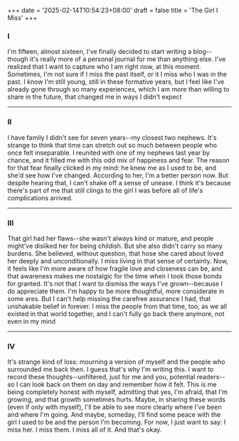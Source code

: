 +++
date = '2025-02-14T10:54:23+08:00'
draft = false
title = 'The Girl I Miss'
+++
### I
I'm fifteen, almost sixteen, I've finally decided to start writing a blog--though it's really more of a personal journal for me than anything else. I've realized that I want to capture who I am right now, at this moment. Sometimes, I'm not sure if I miss the past itself, or it I miss who I was in the past. 
I know I'm still young, still in these formative years, but I feel like I've already gone through so many experiences, which I am more than willing to share in the future, that changed me in ways I didn't expect

--- 

### II
I have family I didn't see for seven years--my closest two nephews. It's strange to think that time can stretch out so much between people who once felt inseparable. I reunited with one of my nephews last year by chance, and it filled me with this odd mix of happiness and fear. 
The reason for that fear finally clicked in my mind: he knew me as I used to be, and she'd see how I've changed. According to her, I'm a better person now. But despite hearing that, I can't shake off a sense of unease. I think it's because there's part of me that still clings to the girl I was before all of life's complications arrived.

--- 

### III
That girl had her flaws--she wasn't always kind or mature, and people might've disliked her for being childish. But she also didn't carry so many burdens. She believed, without question, that hose she cared about loved her deeply and unconditionally.
I miss living in that sense of certainty. Now, it feels like I'm more aware of how fragile love and closeness can be, and that awareness makes me nostalgic for the time when I took those bonds for granted.
It's not that I want to dismiss the ways I've grown--because I do appreciate them. I'm happy to be more thoughtful, more considerate in some ares. But I can't help missing the carefree assurance I had, that unshakable belief in forever. I miss the people from that time, too, as we all existed in that world together, and I can't fully go back there anymore, not even in my mind

---   

### IV
It's strange kind of loss: mourning a version of myself and the people who surrounded me back then.
I guess that's why I'm writing this. I want to record these thoughts--unfiltered, just for me and you, potential readers--so I can look back on them on day and remember how it felt. This is me being completely honest with myself, admitting that yes, I'm afraid, that I'm growing, and that growth sometimes hurts. 
Maybe, in sharing these words (even if only with myself), I'll be able to see more clearly where I've been and where I'm going. And maybe, someday, I'll find some peace with the girl I used to be and the person I'm becoming. 
For now, I just want to say: I miss her. I miss them. I miss all of it. And that's okay. 
